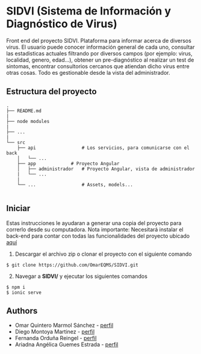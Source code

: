 # SIDVI (Sistema de Información y Diagnóstico de Virus)

Front end del proyecto SIDVI.
Plataforma para informar acerca de diversos virus. El usuario puede conocer información general de cada uno, consultar las estadisticas actuales
filtrando por diversos campos (por ejemplo: virus, localidad, genero, edad...), obtener un pre-diagnóstico al realizar un test de sintomas, encontrar
consultorios cercanos que atiendan dicho virus entre otras cosas.
Todo es gestionable desde la vista del administrador. 

## Estructura del proyecto 

```
.
├── README.md
|
├── node modules
|
├── ...
|
└── src
    ├── api          		# Los servicios, para comunicarse con el back
    │   └── ...
    ├── app        		# Proyecto Angular
    │   ├── administrador	# Proyecto Angular, vista de administrador
    |	└── ...
    |
    └── ...          		# Assets, models...
        
```

## Iniciar

Estas instrucciones le ayudaran a generar una copia del proyecto para correrlo desde su computadora.
Nota importante: Necesitará instalar el back-end para contar con todas las funcionalidades del proyecto ubicado [aquí](https://github.com/OmarEQMS/SIDVI_API.git)

1. Descargar el archivo zip o clonar el proyecto con el siguiente comando
```
$ git clone https://github.com/OmarEQMS/SIDVI.git
```
2. Navegar a **SIDVI/** y ejecutar los siguientes comandos

```
$ npm i
$ ionic serve
```


## Authors

* Omar Quintero Marmol Sánchez - [perfil](https://github.com/OmarEQMS)
* Diego Montoya Martinez - [perfil](https://github.com/diegommtz)
* Fernanda Orduña Reingel - [perfil](https://github.com/FerOrduna28)
* Ariadna Angélica Guemes Estrada - [perfil](https://github.com/AngieGE)




